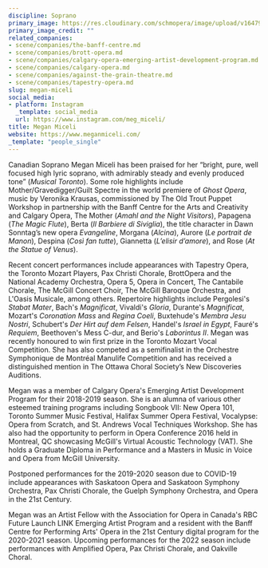 ```yaml
---
discipline: Soprano
primary_image: https://res.cloudinary.com/schmopera/image/upload/v1647911867/media/2022/03/MeganMiceli_vfli5x.jpg
primary_image_credit: ""
related_companies:
- scene/companies/the-banff-centre.md
- scene/companies/brott-opera.md
- scene/companies/calgary-opera-emerging-artist-development-program.md
- scene/companies/calgary-opera.md
- scene/companies/against-the-grain-theatre.md
- scene/companies/tapestry-opera.md
slug: megan-miceli
social_media:
- platform: Instagram
  _template: social_media
  url: https://www.instagram.com/meg_miceli/
title: Megan Miceli
website: https://www.meganmiceli.com/
_template: "people_single"
---
```

Canadian Soprano Megan Miceli has been praised for her “bright, pure, well focused high lyric soprano, with admirably steady and evenly produced tone” (_Musical Toronto_).  Some role highlights include Mother/Gravedigger/Guilt Spectre in the world premiere of _Ghost Opera_, music by Veronika Krausas, commissioned by The Old Trout Puppet Workshop in partnership with the Banff Centre for the Arts and Creativity and Calgary Opera, The Mother (_Amahl and the Night Visitors_), Papagena (_The Magic Flute_), Berta (_Il Barbiere di Siviglia_), the title character in Dawn Sonntag’s new opera _Evangeline_, Morgana (_Alcina_), Aurore (_Le portrait de Manon_), Despina (_Così fan tutte_), Giannetta (_L’elisir d’amore_), and Rose (_At the Statue of Venus_).

Recent concert performances include appearances with Tapestry Opera, the Toronto Mozart Players, Pax Christi Chorale, BrottOpera and the National Academy Orchestra, Opera 5, Opera in Concert, The Cantabile Chorale, The McGill Concert Choir, The McGill Baroque Orchestra, and L'Oasis Musicale, among others. Repertoire highlights include Pergolesi's _Stabat Mater_, Bach's _Magnificat_, Vivaldi's _Gloria_, Durante's _Magnificat_, Mozart's _Coronation Mass_ and _Regina Coeli_, Buxtehude's _Membra Jesu Nostri_, Schubert's _Der Hirt auf dem Felsen_, Handel's _Israel in Egypt_, Fauré's _Requiem_, Beethoven's Mess C-dur, and Berio's _Laborintus II_. Megan was recently honoured to win first prize in the Toronto Mozart Vocal Competition. She has also competed as a semifinalist in the Orchestre Symphonique de Montréal Manulife Competition and has received a distinguished mention in The Ottawa Choral Society’s New Discoveries Auditions.

Megan was a member of Calgary Opera's Emerging Artist Development Program for their 2018-2019 season. She is an alumna of various other esteemed training programs including Songbook VII: New Opera 101, Toronto Summer Music Festival, Halifax Summer Opera Festival, Vocalypse: Opera from Scratch, and St. Andrews Vocal Techniques Workshop. She has also had the opportunity to perform in Opera Conference 2016 held in Montreal, QC showcasing McGill's Virtual Acoustic Technology (VAT).  She holds a Graduate Diploma in Performance and a Masters in Music in Voice and Opera from McGill University. 

Postponed performances for the 2019-2020 season due to COVID-19 include appearances with Saskatoon Opera and Saskatoon Symphony Orchestra, Pax Christi Chorale, the Guelph Symphony Orchestra, and Opera in the 21st Century.

Megan was an Artist Fellow with the Association for Opera in Canada's RBC Future Launch LINK Emerging Artist Program and a resident with the Banff Centre for Performing Arts' Opera in the 21st Century digital program for the 2020-2021 season.  Upcoming performances for the 2022 season include performances with Amplified Opera, Pax Christi Chorale, and Oakville Choral.